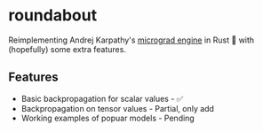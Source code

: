 # roundabout
Reimplementing Andrej Karpathy's <a href="https://github.com/karpathy/micrograd/tree/master">micrograd engine</a> in Rust 🦀 with (hopefully) some extra features. 

## Features
- Basic backpropagation for scalar values - ✅
- Backpropagation on tensor values - Partial, only add
- Working examples of popuar models - Pending